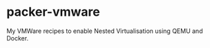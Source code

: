 packer-vmware
=============

My VMWare recipes to enable Nested Virtualisation using QEMU and Docker.
